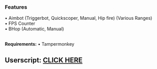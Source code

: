 <h3>Features</h3>
• Aimbot (Triggerbot, Quickscoper, Manual, Hip fire) (Various Ranges)</br>
• FPS Counter</br>
• BHop (Automatic, Manual)</br>
</br>

<b>Requirements:</b> • Tampermonkey</br>

<h2>Userscript: <a href="https://github.com/omercnet/KrunkBot/raw/master/krunkerhack.user.js" target="_blank">CLICK HERE</a></h2>
